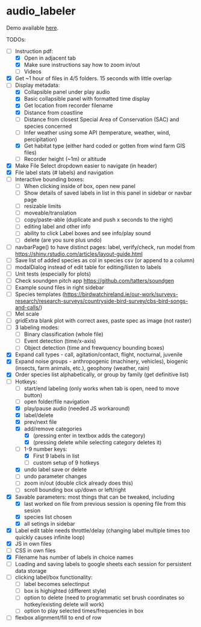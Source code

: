 # audio_labeler

Demo available [here](https://rstudioserver.hamilton.ie:3939/content/35c6a672-2488-4079-bd75-f3d5d6d22789/).

TODOs:
- [ ] Instruction pdf:
  - [x] Open in adjacent tab
  - [x] Make sure instructions say how to zoom in/out
  - [ ] Videos
- [x] Get ~1 hour of files in 4/5 folders. 15 seconds with little overlap
- [ ] Display metadata:
  - [x] Collapsible panel under play audio
  - [x] Basic collapsible panel with formatted time display
  - [x] Get location from recorder filename
  - [x] Distance from coastline
  - [ ] Distance from closest Special Area of Conservation (SAC) and species concerned
  - [ ] Infer weather using some API (temperature, weather, wind, percipitation)
  - [x] Get habitat type (either hard coded or gotten from wind farm GIS files)
  - [ ] Recorder height (~1m) or altitude
- [x] Make File Select dropdown easier to navigate (in header)
- [x] File label stats (# labels) and navigation
- [ ] Interactive bounding boxes:
  - [ ] When clicking inside of box, open new panel
  - [ ] Show details of saved labels in list in this panel in sidebar or navbar page
  - [ ] resizable limits
  - [ ] moveable/translation
  - [ ] copy/paste-able (duplicate and push x seconds to the right)
  - [ ] editing label and other info
  - [ ] ability to click Label boxes and see info/play sound
  - [ ] delete (are you sure plus undo)
- [ ] navbarPage() to have distinct pages: label, verify/check, run model
  from https://shiny.rstudio.com/articles/layout-guide.html
- [ ] Save list of added species as col in species csv (or append to a column) 
- [ ] modalDialog instead of edit table for editing/listen to labels
- [ ] Unit tests (especially for plots)
- [ ] Check soundgen pitch app https://github.com/tatters/soundgen
- [ ] Example sound files in right sidebar 
- [ ] Species templates
  (https://birdwatchireland.ie/our-work/surveys-research/research-surveys/countryside-bird-survey/cbs-bird-songs-and-calls/)
- [ ] Mel scale
- [ ] gridExtra blank plot with correct axes, paste spec as image (not raster)
- [ ] 3 labeling modes: 
  - [ ] Binary classification (whole file)
  - [ ] Event detection (time/x-axis)
  - [ ] Object detection (time and frewquency bounding boxes)
- [x] Expand call types - call, agitation/contact, flight, nocturnal, juvenile 
- [x] Expand noise groups - anthropogenic (machinery, vehicles), biogenic (insects, farm animals, etc.), geophony (weather, rain)
- [x] Order species list alphabetically, or group by family (get definitive list)
- [ ] Hotkeys:
  - [ ] start/end labeling (only works when tab is open, need to move button)
  - [ ] open folder/file navigation
  - [x] play/pause audio (needed JS workaround)
  - [x] label/delete
  - [x] prev/next file
  - [x] add/remove categories
    - [x] (pressing enter in textbox adds the category)
    - [x] (pressing delete while selecting category deletes it)
  - [ ] 1-9 number keys:
    - [x] First 9 labels in list
    - [ ] custom setup of 9 hotkeys
  - [x] undo label save or delete
  - [ ] undo parameter changes 
  - [ ] zoom in/out (double click already does this)
  - [ ] scroll bounding box up/down or left/right
- [x] Savable parameters: most things that can be tweaked, including
  - [x] last worked on file from previous session is opening file from this sesion
  - [x] species list chosen
  - [x] all setings in sidebar
- [x] Label edit table needs throttle/delay (changing label multiple times too quickly causes infinite loop)
- [x] JS in own files
- [ ] CSS in own files
- [x] Filename has number of labels in choice names
- [ ] Loading and saving labels to google sheets each session for persistent data storage
- [ ] clicking label/box functionality:
  - [ ] label becomes selectinput
  - [ ] box is highighted (different style)
  - [ ] option to delete (need to programmatic set brush coordinates so hotkey/existing delete will work)
  - [ ] option to play selected times/frequencies in box
- [ ] flexbox alignment/fill to end of row
